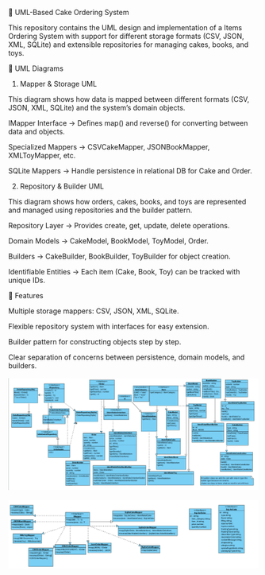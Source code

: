 🎂 UML-Based Cake Ordering System

This repository contains the UML design and implementation of a Items Ordering System with support for different storage formats (CSV, JSON, XML, SQLite) and extensible repositories for managing cakes, books, and toys.

📌 UML Diagrams
1. Mapper & Storage UML

This diagram shows how data is mapped between different formats (CSV, JSON, XML, SQLite) and the system’s domain objects.

IMapper Interface → Defines map() and reverse() for converting between data and objects.

Specialized Mappers → CSVCakeMapper, JSONBookMapper, XMLToyMapper, etc.

SQLite Mappers → Handle persistence in relational DB for Cake and Order.

2. Repository & Builder UML

This diagram shows how orders, cakes, books, and toys are represented and managed using repositories and the builder pattern.

Repository Layer → Provides create, get, update, delete operations.

Domain Models → CakeModel, BookModel, ToyModel, Order.

Builders → CakeBuilder, BookBuilder, ToyBuilder for object creation.

Identifiable Entities → Each item (Cake, Book, Toy) can be tracked with unique IDs.

🚀 Features

Multiple storage mappers: CSV, JSON, XML, SQLite.

Flexible repository system with interfaces for easy extension.

Builder pattern for constructing objects step by step.

Clear separation of concerns between persistence, domain models, and builders.
<br><br>
![image1](images-github/UML-1.png)
<br><br>
![image2](images-github/UML-2.png)
